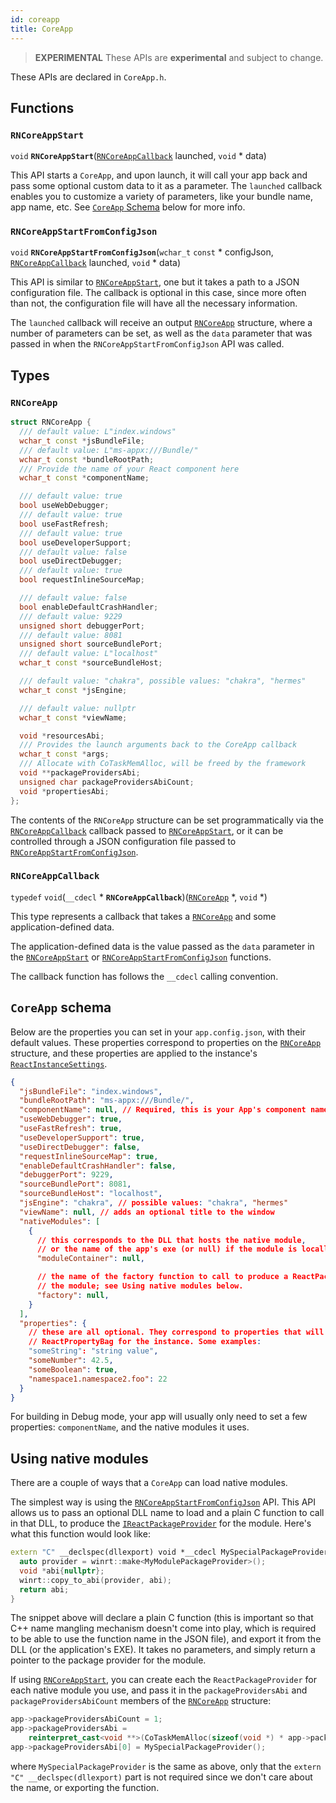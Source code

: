 ```yaml
---
id: coreapp
title: CoreApp
---
```


> **EXPERIMENTAL**
These APIs are **experimental** and subject to change.

These APIs are declared in `CoreApp.h`.

## Functions
### `RNCoreAppStart`
`void` **`RNCoreAppStart`**([`RNCoreAppCallback`](#rncoreappcallback) launched, `void` * data)

This API starts a `CoreApp`, and upon launch, it will call your app back and pass some optional custom data to it as a parameter. The `launched` callback enables you to customize a variety of parameters, like your bundle name, app name, etc. See [`CoreApp` Schema](#coreapp-schema) below for more info. 

### `RNCoreAppStartFromConfigJson`
`void` **`RNCoreAppStartFromConfigJson`**(`wchar_t` `const` * configJson, 
      [`RNCoreAppCallback`](#rncoreappcallback) launched, 
      `void` * data)

This API is similar to [`RNCoreAppStart`](#rncoreappstart), one but it takes a path to a JSON configuration file. The callback is optional in this case, since more often than not, the configuration file will have all the necessary information.

The `launched` callback will receive an output [`RNCoreApp`](#rncoreapp) structure, where a number of parameters can be set, as well as the `data` parameter that was passed in when the `RNCoreAppStartFromConfigJson` API was called.

## Types
### `RNCoreApp`
```cpp
struct RNCoreApp {
  /// default value: L"index.windows"
  wchar_t const *jsBundleFile;
  /// default value: L"ms-appx:///Bundle/"
  wchar_t const *bundleRootPath;
  /// Provide the name of your React component here
  wchar_t const *componentName;

  /// default value: true
  bool useWebDebugger;
  /// default value: true
  bool useFastRefresh;
  /// default value: true
  bool useDeveloperSupport;
  /// default value: false
  bool useDirectDebugger;
  /// default value: true
  bool requestInlineSourceMap;

  /// default value: false
  bool enableDefaultCrashHandler;
  /// default value: 9229
  unsigned short debuggerPort;
  /// default value: 8081
  unsigned short sourceBundlePort;
  /// default value: L"localhost"
  wchar_t const *sourceBundleHost;

  /// default value: "chakra", possible values: "chakra", "hermes"
  wchar_t const *jsEngine;

  /// default value: nullptr
  wchar_t const *viewName;

  void *resourcesAbi;
  /// Provides the launch arguments back to the CoreApp callback
  wchar_t const *args;
  /// Allocate with CoTaskMemAlloc, will be freed by the framework
  void **packageProvidersAbi;
  unsigned char packageProvidersAbiCount;
  void *propertiesAbi;
};
``` 

The contents of the `RNCoreApp` structure can be set programmatically via the [`RNCoreAppCallback`](#rncoreappcallback) callback passed to [`RNCoreAppStart`](#rncoreappstart), or it can be controlled through a JSON configuration file passed to [`RNCoreAppStartFromConfigJson`](#rncoreappstartfromconfigjson).

### `RNCoreAppCallback`
`typedef` `void`(`__cdecl` * **`RNCoreAppCallback`**)([`RNCoreApp`](#rncoreapp) *, `void` *)

This type represents a callback that takes a [`RNCoreApp`](#rncoreapp) and some application-defined data. 

The application-defined data is the value passed as the `data` parameter in the [`RNCoreAppStart`](#rncoreappstart) or [`RNCoreAppStartFromConfigJson`](#rncoreappstartfromconfigjson) functions.

The callback function has follows the `__cdecl` calling convention.


## `CoreApp` schema

Below are the properties you can set in your `app.config.json`, with their default values.
These properties correspond to properties on the [`RNCoreApp`](#rncoreapp) structure, and these properties are applied to the instance's [`ReactInstanceSettings`](native-api/ReactInstanceSettings-api-windows.md).

```json
{
  "jsBundleFile": "index.windows",
  "bundleRootPath": "ms-appx:///Bundle/",
  "componentName": null, // Required, this is your App's component name
  "useWebDebugger": true,
  "useFastRefresh": true,
  "useDeveloperSupport": true,
  "useDirectDebugger": false,
  "requestInlineSourceMap": true,
  "enableDefaultCrashHandler": false,
  "debuggerPort": 9229,
  "sourceBundlePort": 8081,
  "sourceBundleHost": "localhost",
  "jsEngine": "chakra", // possible values: "chakra", "hermes"
  "viewName": null, // adds an optional title to the window
  "nativeModules": [
    {
      // this corresponds to the DLL that hosts the native module,
      // or the name of the app's exe (or null) if the module is locally defined
      "moduleContainer": null,  

      // the name of the factory function to call to produce a ReactPackageProvider for
      // the module; see Using native modules below.
      "factory": null,
    }
  ],
  "properties": { 
    // these are all optional. They correspond to properties that will get set in the
    // ReactPropertyBag for the instance. Some examples:
    "someString": "string value",
    "someNumber": 42.5,
    "someBoolean": true,
    "namespace1.namespace2.foo": 22
  }
}
```

For building in Debug mode, your app will usually only need to set a few properties: `componentName`, and the native modules it uses.

## Using native modules
There are a couple of ways that a `CoreApp` can load native modules.

The simplest way is using the [`RNCoreAppStartFromConfigJson`](#rncoreappstartfromconfigjson) API. This API allows us to pass an optional DLL name to load and a plain C function to call in that DLL, to produce the [`IReactPackageProvider`](native-api/IReactPackageProvider-api-windows.md) for the module.
Here's what this function would look like:

```cpp
extern "C" __declspec(dllexport) void *__cdecl MySpecialPackageProvider() {
  auto provider = winrt::make<MyModulePackageProvider>();
  void *abi{nullptr};
  winrt::copy_to_abi(provider, abi);
  return abi;
}
```

The snippet above will declare a plain C function (this is important so that C++ name mangling mechanism doesn't come into play, which is required to be able to use the function name in the JSON file), and export it from the DLL (or the application's EXE). It takes no parameters, and simply return a pointer to the package provider for the module.


If using [`RNCoreAppStart`](#rncoreappstart), you can create each the `ReactPackageProvider` for each native module you use, and pass it in the `packageProvidersAbi` and `packageProvidersAbiCount` members of the [`RNCoreApp`](#rncoreapp) structure:

```cpp
app->packageProvidersAbiCount = 1;
app->packageProvidersAbi =
    reinterpret_cast<void **>(CoTaskMemAlloc(sizeof(void *) * app->packageProvidersAbiCount));
app->packageProvidersAbi[0] = MySpecialPackageProvider();
```

where `MySpecialPackageProvider` is the same as above, only that the `extern "C" __declspec(dllexport)` part is not required since we don't care about the name, or exporting the function.